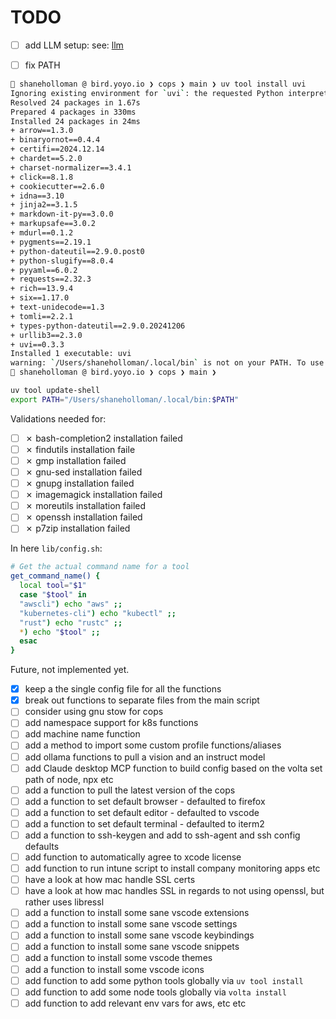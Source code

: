 # TODO

- [ ]  add LLM setup: see: [llm](./../.ideas/llm-setup.txt)

- [ ]  fix PATH

  ```sh
   shaneholloman @ bird.yoyo.io ❯ cops ❯ main ❯ uv tool install uvi
  Ignoring existing environment for `uvi`: the requested Python interpreter does not match the environment interpreter
  Resolved 24 packages in 1.67s
  Prepared 4 packages in 330ms
  Installed 24 packages in 24ms
  + arrow==1.3.0
  + binaryornot==0.4.4
  + certifi==2024.12.14
  + chardet==5.2.0
  + charset-normalizer==3.4.1
  + click==8.1.8
  + cookiecutter==2.6.0
  + idna==3.10
  + jinja2==3.1.5
  + markdown-it-py==3.0.0
  + markupsafe==3.0.2
  + mdurl==0.1.2
  + pygments==2.19.1
  + python-dateutil==2.9.0.post0
  + python-slugify==8.0.4
  + pyyaml==6.0.2
  + requests==2.32.3
  + rich==13.9.4
  + six==1.17.0
  + text-unidecode==1.3
  + tomli==2.2.1
  + types-python-dateutil==2.9.0.20241206
  + urllib3==2.3.0
  + uvi==0.3.3
  Installed 1 executable: uvi
  warning: `/Users/shaneholloman/.local/bin` is not on your PATH. To use installed tools, run `export PATH="/Users/shaneholloman/.local/bin:$PATH"` or `uv tool update-shell`.
   shaneholloman @ bird.yoyo.io ❯ cops ❯ main ❯
  ```

  ```sh
  uv tool update-shell
  export PATH="/Users/shaneholloman/.local/bin:$PATH"
  ```

Validations needed for:

- [ ] ✗ bash-completion2 installation failed
- [ ] ✗ findutils installation faile
- [ ] ✗ gmp installation failed
- [ ] ✗ gnu-sed installation failed
- [ ] ✗ gnupg installation failed
- [ ] ✗ imagemagick installation failed
- [ ] ✗ moreutils installation failed
- [ ] ✗ openssh installation failed
- [ ] ✗ p7zip installation failed

In here `lib/config.sh`:

```sh
# Get the actual command name for a tool
get_command_name() {
  local tool="$1"
  case "$tool" in
  "awscli") echo "aws" ;;
  "kubernetes-cli") echo "kubectl" ;;
  "rust") echo "rustc" ;;
  *) echo "$tool" ;;
  esac
}
```

Future, not implemented yet.

- [x] keep a the single config file for all the functions
- [x] break out functions to separate files from the main script
- [ ] consider using gnu stow for cops
- [ ] add namespace support for k8s functions
- [ ] add machine name function
- [ ] add a method to import some custom profile functions/aliases
- [ ] add ollama functions to pull a vision and an instruct model
- [ ] add Claude desktop MCP function to build config based on the volta set path of node, npx etc
- [ ] add a function to pull the latest version of the cops
- [ ] add a function to set default browser - defaulted to firefox
- [ ] add a function to set default editor - defaulted to vscode
- [ ] add a function to set default terminal - defaulted to iterm2
- [ ] add a function to ssh-keygen and add to ssh-agent and ssh config defaults
- [ ] add function to automatically agree to xcode license
- [ ] add function to run intune script to install company monitoring apps etc
- [ ] have a look at how mac handle SSL certs
- [ ] have a look at how mac handles SSL in regards to not using openssl, but rather uses libressl
- [ ] add a function to install some sane vscode extensions
- [ ] add a function to install some sane vscode settings
- [ ] add a function to install some sane vscode keybindings
- [ ] add a function to install some sane vscode snippets
- [ ] add a function to install some vscode themes
- [ ] add a function to install some vscode icons
- [ ] add function to add some python tools globally via `uv tool install`
- [ ] add function to add some node tools globally via `volta install`
- [ ] add function to add relevant env vars for aws, etc etc
